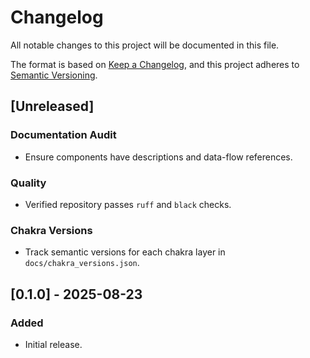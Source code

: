 # Changelog

All notable changes to this project will be documented in this file.

The format is based on [Keep a Changelog](https://keepachangelog.com/en/1.0.0/),
and this project adheres to [Semantic Versioning](https://semver.org/spec/v2.0.0.html).

## [Unreleased]

### Documentation Audit

- Ensure components have descriptions and data-flow references.

### Quality

- Verified repository passes `ruff` and `black` checks.

### Chakra Versions

- Track semantic versions for each chakra layer in `docs/chakra_versions.json`.

## [0.1.0] - 2025-08-23

### Added

- Initial release.
